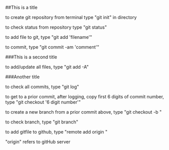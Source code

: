 ##This is a title

to create git repository from terminal type "git init" in directory

to check status from repository type "git status"

to add file to git, type "git add 'filename'"

to commit, type "git commit -am 'comment'"

###This is a second title

to add/update all files, type "git add -A"

###Another title

to check all commits, type "git log"

to get to a prior commit, after logging, copy first 6 digits of commit number, type "git checkout '6 digit number'"

to create a new branch from a prior commit above, type "git checkout -b <new-branch-name>"

to check branch, type "git branch"

to add gitfile to github, type "remote add origin <SSH>"

"origin" refers to gitHub server
